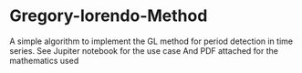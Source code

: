 # Gregory-lorendo-Method
A simple algorithm to implement the GL method for period detection in time series. See Jupiter notebook for the use case
And PDF attached for the mathematics used

